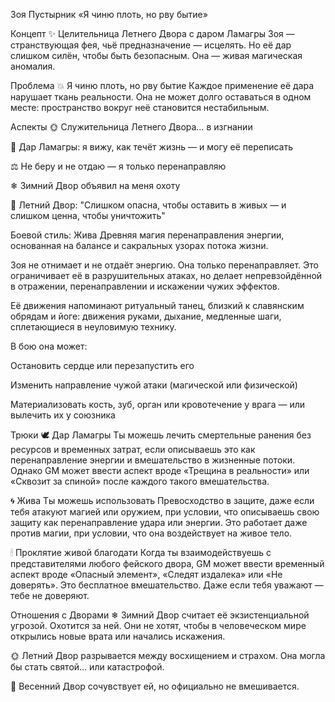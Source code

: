 Зоя Пустырник
«Я чиню плоть, но рву бытие»

Концепт
✨ Целительница Летнего Двора с даром Ламагры
Зоя — странствующая фея, чьё предназначение — исцелять. Но её дар слишком силён, чтобы быть безопасным. Она — живая магическая аномалия.

Проблема
💥 Я чиню плоть, но рву бытие
Каждое применение её дара нарушает ткань реальности. Она не может долго оставаться в одном месте: пространство вокруг неё становится нестабильным.

Аспекты
🌞 Служительница Летнего Двора… в изгнании

💫 Дар Ламагры: я вижу, как течёт жизнь — и могу её переписать

⚖ Не беру и не отдаю — я только перенаправляю

❄ Зимний Двор объявил на меня охоту

🌿 Летний Двор: "Слишком опасна, чтобы оставить в живых — и слишком ценна, чтобы уничтожить"

Боевой стиль: Жива
Древняя магия перенаправления энергии, основанная на балансе и сакральных узорах потока жизни.

Зоя не отнимает и не отдаёт энергию. Она только перенаправляет. Это ограничивает её в разрушительных атаках, но делает непревзойдённой в отражении, перенаправлении и искажении чужих эффектов.

Её движения напоминают ритуальный танец, близкий к славянским обрядам и йоге: движения руками, дыхание, медленные шаги, сплетающиеся в неуловимую технику.

В бою она может:

Остановить сердце или перезапустить его

Изменить направление чужой атаки (магической или физической)

Материализовать кость, зуб, орган или кровотечение у врага — или вылечить их у союзника

Трюки
🕊 Дар Ламагры
Ты можешь лечить смертельные ранения без ресурсов и временных затрат, если описываешь это как перенаправление энергии и вмешательство в жизненные потоки.
Однако GM может ввести аспект вроде «Трещина в реальности» или «Сквозит за спиной» после каждого такого вмешательства.

🌀 Жива
Ты можешь использовать Превосходство в защите, даже если тебя атакуют магией или оружием, при условии, что описываешь свою защиту как перенаправление удара или энергии.
Это работает даже против магии, при условии, что она воздействует на живое тело.

🕯 Проклятие живой благодати
Когда ты взаимодействуешь с представителями любого фейского двора, GM может ввести временный аспект вроде «Опасный элемент», «Следят издалека» или «Не доверять». Это бесплатное вмешательство.
Даже если тебя уважают — тебе не доверяют.

Отношения с Дворами
❄ Зимний Двор считает её экзистенциальной угрозой. Охотится за ней. Они не хотят, чтобы в человеческом мире открылись новые врата или начались искажения.

🌞 Летний Двор разрывается между восхищением и страхом. Она могла бы стать святой… или катастрофой.

🌱 Весенний Двор сочувствует ей, но официально не вмешивается.

